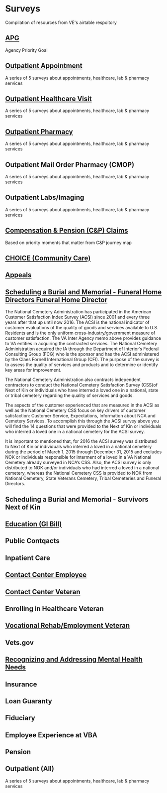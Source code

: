 # Surveys

Compilation of resources from VE's airtable respoitory

## [APG](https://github.com/department-of-veterans-affairs/va.gov-team/tree/master/platform/design/design-resources/background-from-va-partners/ve-products/surveys/apg)

Agency Priority Goal

## [Outpatient Appointment](https://github.com/department-of-veterans-affairs/va.gov-team/tree/master/platform/design/design-resources/background-from-va-partners/ve-products/surveys/outpatient-appointment)

A series of 5 surveys about appointments, healthcare, lab & pharmacy services

## [Outpatient Healthcare Visit](https://github.com/department-of-veterans-affairs/va.gov-team/tree/master/platform/design/design-resources/background-from-va-partners/ve-products/surveys/outpatient-healthcare-visit)

A series of 5 surveys about appointments, healthcare, lab & pharmacy services

## [Outpatient Pharmacy](https://github.com/department-of-veterans-affairs/va.gov-team/tree/master/platform/design/design-resources/background-from-va-partners/ve-products/surveys/outpatient-pharmacy)

A series of 5 surveys about appointments, healthcare, lab & pharmacy services

## Outpatient Mail Order Pharmacy \(CMOP\)

A series of 5 surveys about appointments, healthcare, lab & pharmacy services

## Outpatient Labs/Imaging

A series of 5 surveys about appointments, healthcare, lab & pharmacy services

## [Compensation & Pension \(C&P\) Claims](hhttps://github.com/department-of-veterans-affairs/va.gov-team/tree/master/platform/design/design-resources/background-from-va-partners/ve-products/surveys/comp-pen-claims)

Based on priority moments that matter from C&P journey map

## [CHOICE \(Community Care\)](https://github.com/department-of-veterans-affairs/va.gov-team/tree/master/platform/design/design-resources/background-from-va-partners/ve-products/surveys/choice-community-care)

## [Appeals](https://github.com/department-of-veterans-affairs/va.gov-team/tree/master/platform/design/design-resources/background-from-va-partners/ve-products/surveys/appeals)

## [Scheduling a Burial and Memorial - Funeral Home Directors Funeral Home Director](https://github.com/department-of-veterans-affairs/va.gov-team/tree/master/platform/design/design-resources/background-from-va-partners/ve-products/surveys/burials-memorials-scheduling)

The National Cemetery Administration has participated in the American Customer Satisfaction Index Survey \(ACSI\) since 2001 and every three years after that up until now 2016. The ACSI is the national indicator of customer evaluations of the quality of goods and services available to U.S. Residents and is the only uniform cross-industry/government measure of customer satisfaction. The VA Inter Agency memo above provides guidance to VA entities in acquiring the contracted services. The National Cemetery Administration acquired the IA through the Department of Interior’s Federal Consulting Group \(FCG\) who is the sponsor and has the ACSI administered by the Claes Fornell International Group \(CFI\). The purpose of the survey is to assess the quality of services and products and to determine or identify key areas for improvement.

The National Cemetery Administration also contracts independent contractors to conduct the National Cemetery Satisfaction Survey \(CSS\)of Next of Kin or individuals who have interred a loved one in a national, state or tribal cemetery regarding the quality of services and goods.

The aspects of the customer experienced that are measured in the ACSI as well as the National Cemetery CSS focus on key drivers of customer satisfaction: Customer Service, Expectations, Information about NCA and Cemetery Services. To accomplish this through the ACSI survey above you will find the 14 questions that were provided to the Next of Kin or individuals who interred a loved one in a national cemetery for the ACSI survey.

It is important to mentioned that, for 2016 the ACSI survey was distributed to Next of Kin or individuals who interred a loved in a national cemetery during the period of March 1, 2015 through December 31, 2015 and excludes NOK or individuals responsible for interment of a loved in a VA National Cemetery already surveyed in NCA’s CSS. Also, the ACSI survey is only distributed to NOK and/or individuals who had interred a loved in a national cemetery, whereas the National Cemetery CSS is provided to NOK from National Cemetery, State Veterans Cemetery, Tribal Cemeteries and Funeral Directors.

## Scheduling a Burial and Memorial - Survivors Next of Kin

## [Education \(GI Bill\)](https://github.com/department-of-veterans-affairs/va.gov-team/tree/master/platform/design/design-resources/background-from-va-partners/ve-products/surveys/education-gi-bill)

## Public Contqacts

## Inpatient Care

## [Contact Center Employee](https://github.com/department-of-veterans-affairs/va.gov-team/tree/master/platform/design/design-resources/background-from-va-partners/ve-products/surveys/contact-center-employee)

## [Contact Center Veteran](surveys.md)

## Enrolling in Healthcare Veteran

## [Vocational Rehab/Employment Veteran](https://github.com/department-of-veterans-affairs/va.gov-team/tree/master/platform/design/design-resources/background-from-va-partners/ve-products/surveys/voc-rehab-employment)

## Vets.gov

## [Recognizing and Addressing Mental Health Needs](https://github.com/department-of-veterans-affairs/va.gov-team/tree/master/platform/design/design-resources/background-from-va-partners/ve-products/surveys/mental-health)

## Insurance

## Loan Guaranty

## Fiduciary

## Employee Experience at VBA

## Pension

## Outpatient \(All\)

A series of 5 surveys about appointments, healthcare, lab & pharmacy services

